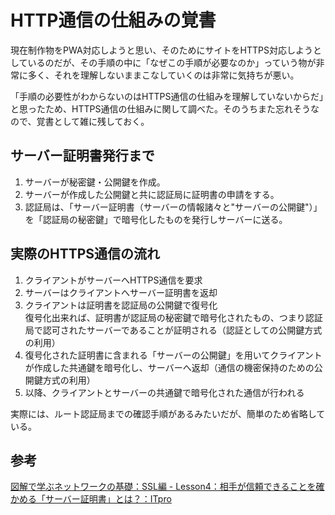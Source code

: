 # HTTP通信の仕組みの覚書

現在制作物をPWA対応しようと思い、そのためにサイトをHTTPS対応しようとしているのだが、その手順の中に「なぜこの手順が必要なのか」っていう物が非常に多く、それを理解しないままこなしていくのは非常に気持ちが悪い。

「手順の必要性がわからないのはHTTPS通信の仕組みを理解していないからだ」と思ったため、HTTPS通信の仕組みに関して調べた。そのうちまた忘れそうなので、覚書として雑に残しておく。


## サーバー証明書発行まで

1. サーバーが秘密鍵・公開鍵を作成。
1. サーバーが作成した公開鍵と共に認証局に証明書の申請をする。
1. 認証局は、「サーバー証明書（サーバーの情報諸々と"サーバーの公開鍵"）」を「認証局の秘密鍵」で暗号化したものを発行しサーバーに送る。


## 実際のHTTPS通信の流れ

1. クライアントがサーバーへHTTPS通信を要求
1. サーバーはクライアントへサーバー証明書を返却
1. クライアントは証明書を認証局の公開鍵で復号化  
復号化出来れば、証明書が認証局の秘密鍵で暗号化されたもの、つまり認証局で認可されたサーバーであることが証明される（認証としての公開鍵方式の利用）
1. 復号化された証明書に含まれる「サーバーの公開鍵」を用いてクライアントが作成した共通鍵を暗号化し、サーバーへ返却（通信の機密保持のための公開鍵方式の利用）
1. 以降、クライアントとサーバーの共通鍵で暗号化された通信が行われる

実際には、ルート認証局までの確認手順があるみたいだが、簡単のため省略している。


## 参考

[図解で学ぶネットワークの基礎：SSL編 - Lesson4：相手が信頼できることを確かめる「サーバー証明書」とは？：ITpro](http://itpro.nikkeibp.co.jp/article/COLUMN/20071012/284426/?rt=nocnt)
